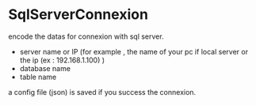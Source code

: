 # SqlServerConnexion
encode the datas for connexion with sql server.
- server name or IP (for example , the name of your pc if local server or the ip (ex : 192.168.1.100) )
- database name
- table name

a config file (json) is saved if you success the connexion.
